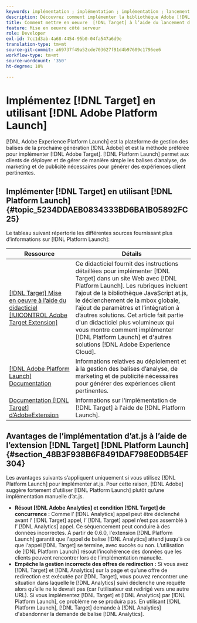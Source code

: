 ```yaml
---
keywords: implémentation ; implémentation ; implémentation ; lancement adobe ; lancement ; course ; redirection ; platform launch d’expérience ; platform launch
description: Découvrez comment implémenter la bibliothèque Adobe [!DNL Target] at.js à l’aide de Adobe Experience Platform Launch, la méthode préférée pour implémenter Adobe [!DNL Target].
title: Comment mettre en oeuvre  [!DNL Target] à l’aide du lancement d’Adobe ?
feature: Mise en oeuvre côté serveur
role: Developer
exl-id: 7cc1d3ab-4a68-4454-95b0-04fa547a6d9e
translation-type: tm+mt
source-git-commit: a69737f49a52cde703627f91d4b97609c1796ee6
workflow-type: tm+mt
source-wordcount: '350'
ht-degree: 10%

---
```


# Implémentez [!DNL Target] en utilisant [!DNL Adobe Platform Launch]

[!DNL Adobe Experience Platform Launch] est la plateforme de gestion des balises de la prochaine génération  [!DNL Adobe] et est la méthode préférée pour implémenter  [!DNL Adobe Target]. [!DNL Platform Launch] permet aux clients de déployer et de gérer de manière simple les balises d’analyse, de marketing et de publicité nécessaires pour générer des expériences client pertinentes.

## Implémenter [!DNL Target] en utilisant [!DNL Platform Launch] {#topic_5234DDAEB0834333BD6BA1B05892FC25}

Le tableau suivant répertorie les différentes sources fournissant plus d’informations sur [!DNL Platform Launch]:

| Ressource | Détails |
|--- |--- |
| [ [!DNL Target] Mise en oeuvre à l’aide du didacticiel  [!UICONTROL Adobe Target Extension]](https://experienceleague.adobe.com/docs/launch-learn/implementing-in-websites-with-launch/implement-solutions/target.html#implement-solutions) | Ce didacticiel fournit des instructions détaillées pour implémenter [!DNL Target] dans un site Web avec [!DNL Platform Launch]. Les rubriques incluent l’ajout de la bibliothèque JavaScript at.js, le déclenchement de la mbox globale, l’ajout de paramètres et l’intégration à d’autres solutions. Cet article fait partie d&#39;un didacticiel plus volumineux qui vous montre comment implémenter [!DNL Platform Launch] et d&#39;autres solutions [!DNL Adobe Experience Cloud]. |
| [[!DNL Adobe Platform Launch] Documentation](https://experienceleague.adobe.com/docs/launch/using/get-started/quick-start.html#get-started) | Informations relatives au déploiement et à la gestion des balises d’analyse, de marketing et de publicité nécessaires pour générer des expériences client pertinentes. |
| [Documentation  [!DNL Target] d’AdobeExtension](https://experienceleague.adobe.com/docs/launch/using/extensions-ref/adobe-extension/target-extension/overview.html) | Informations sur l&#39;implémentation de [!DNL Target] à l&#39;aide de [!DNL Platform Launch]. |

## Avantages de l’implémentation d’at.js à l’aide de l’extension [!DNL Target] [!DNL Platform Launch] {#section_48B3F938B6F8491DAF798E0DB54EF304}

Les avantages suivants s’appliquent uniquement si vous utilisez [!DNL Platform Launch] pour implémenter at.js. Pour cette raison, [!DNL Adobe] suggère fortement d’utiliser [!DNL Platform Launch] plutôt qu’une implémentation manuelle d’at.js.

* **Résout  [!DNL Adobe Analytics] et condition  [!DNL Target] de concurrence :** Comme l’ [!DNL Analytics] appel peut être déclenché avant l’ [!DNL Target] appel, l’ [!DNL Target] appel n’est pas assemblé à l’ [!DNL Analytics] appel. Ce séquencement peut conduire à des données incorrectes. À partir de 0.6.0, l&#39;extension [!DNL Platform Launch] garantit que l&#39;appel de balise [!DNL Analytics] attend jusqu&#39;à ce que l&#39;appel [!DNL Target] se termine, avec succès ou non. L’utilisation de [!DNL Platform Launch] résout l’incohérence des données que les clients peuvent rencontrer lors de l’implémentation manuelle.
* **Empêche la gestion incorrecte des offres de redirection :** Si vous avez  [!DNL Target] et  [!DNL Analytics] sur la page et qu’une offre de redirection est exécutée par  [!DNL Target], vous pouvez rencontrer une situation dans laquelle le  [!DNL Analytics] suivi déclenche une requête alors qu’elle ne le devrait pas (car l’utilisateur est redirigé vers une autre URL). Si vous implémentez [!DNL Target] et [!DNL Analytics] par [!DNL Platform Launch], ce problème ne se produira pas. En utilisant [!DNL Platform Launch], [!DNL Target] demande à [!DNL Analytics] d&#39;abandonner la demande de balise [!DNL Analytics].
